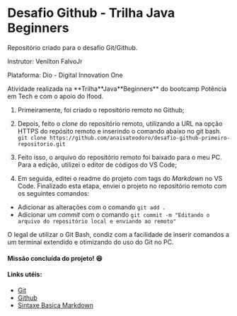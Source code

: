 # Desafio Github - Trilha Java Beginners
<p>Repositório criado para o desafio Git/Github.</p>
<p>Instrutor: Venilton FalvoJr</p>

<p>Plataforma: Dio - Digital Innovation One</p>

<p>Atividade realizada na **Trilha**Java**Beginners** do bootcamp Potência em Tech e com o apoio do Ifood.</p>

1. Primeiramente, foi criado o repositório remoto no Github;
2. Depois, feito o _clone_ do repositório remoto, utilizando a URL na opção HTTPS do repósito remoto e inserindo o comando abaixo no git bash. 
`git clone https://github.com/anaisateodoro/desafio-github-primeiro-repositorio.git` 

3. Feito isso, o arquivo do repositório remoto foi baixado para o meu PC. Para a edição, utilizei o editor de códigos do VS Code;
4. Em seguida, editei o readme do projeto com tags do _Markdown_ no VS Code. Finalizado esta etapa, enviei o projeto no repositório remoto com os seguintes comandos:
- Adicionar as alterações com o comando `git add .`
- Adicionar um _commit_ com o comando `git commit -m "Editando o arquivo do repositório local e enviando ao remoto"`

<p>O legal de utilizar o Git Bash, condiz com a facilidade de inserir comandos a um terminal extendido e otimizando do uso do Git no PC.</p>

#### Missão concluída do projeto! :satisfied:


#### Links utéis:
- [Git](https://git-scm.com/downloads)
- [Github](https://github.com/)
- [Sintaxe Basica Markdown](https://www.markdownguide.org/basic-syntax)